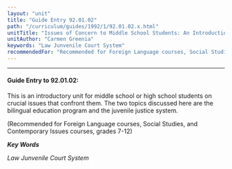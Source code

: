 ```yaml
---
layout: "unit"
title: "Guide Entry 92.01.02"
path: "/curriculum/guides/1992/1/92.01.02.x.html"
unitTitle: "Issues of Concern to Middle School Students: An Introduction to Bilingual Education and to the Juvenile Justice System"
unitAuthor: "Carmen Greenia"
keywords: "Law Junvenile Court System"
recommendedFor: "Recommended for Foreign Language courses, Social Studies, and Contemporary Issues courses, grades 7-12"
---
```

<body>
<hr/>
 <h4>
  Guide Entry to 92.01.02:
 </h4>
 This is an introductory unit for middle school or high school students on crucial issues that confront them. The two topics discussed here are the bilingual education program and the juvenile justice system.
 <p>
  (Recommended for Foreign Language courses, Social Studies, and Contemporary Issues courses, grades 7-12)
 </p>
<p>
  <b>
   <i>
    Key Words
   </i>
  </b>
  <br/>
 </p>
 <p>
  <i>
   Law Junvenile Court System
  </i>
 </p>

</body>